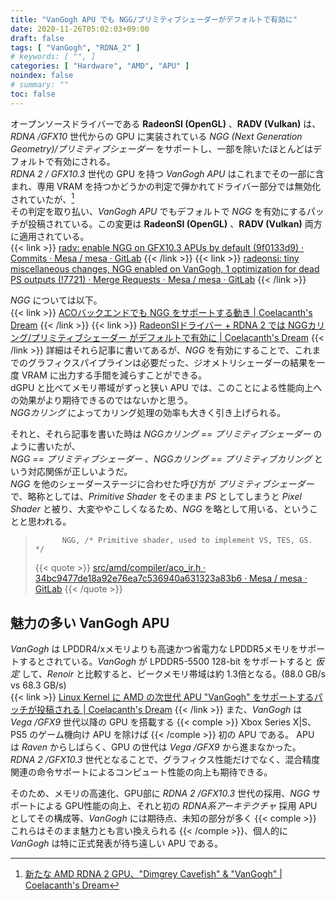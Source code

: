 ```yaml
---
title: "VanGogh APU でも NGG/プリミティブシェーダーがデフォルトで有効に"
date: 2020-11-26T05:02:03+09:00
draft: false
tags: [ "VanGogh", "RDNA_2" ]
# keywords: [ "", ]
categories: [ "Hardware", "AMD", "APU" ]
noindex: false
# summary: ""
toc: false
---
```


オープンソースドライバーである **RadeonSI (OpenGL)** 、**RADV (Vulkan)** は、*RDNA /GFX10* 世代からの GPU に実装されている *NGG (Next Generation Geometry)/プリミティブシェーダー* をサポートし、一部を除いたほとんどはデフォルトで有効にされる。  
*RDNA 2 / GFX10.3* 世代の GPU を持つ *VanGogh APU* はこれまでその一部に含まれ、専用 VRAM を持つかどうかの判定で弾かれてドライバー部分では無効化されていたが、[^vgh-disable-ngg]  
その判定を取り払い、*VanGogh APU* でもデフォルトで *NGG* を有効にするパッチが投稿されている。この変更は **RadeonSI (OpenGL)** 、**RADV (Vulkan)** 両方に適用されている。  
{{< link >}} [radv: enable NGG on GFX10.3 APUs by default (9f0133d9) · Commits · Mesa / mesa · GitLab](https://gitlab.freedesktop.org/mesa/mesa/-/commit/9f0133d961fe44f3057821b596c58c71557ab595?merge_request_iid=7769) {{< /link >}}
{{< link >}} [radeonsi: tiny miscellaneous changes, NGG enabled on VanGogh, 1 optimization for dead PS outputs (!7721) · Merge Requests · Mesa / mesa · GitLab](https://gitlab.freedesktop.org/mesa/mesa/-/merge_requests/7721/diffs?commit_id=de799b2270f5342c2c108488c2c694412b06c945) {{< /link >}}

[^vgh-disable-ngg]: [新たな AMD RDNA 2 GPU、"Dimgrey Cavefish" & "VanGogh" | Coelacanth's Dream](/posts/2020/09/23/amd-vangogh-dimgrey_cavefish/)

*NGG* については以下。  
{{< link >}} [ACOバックエンドでも NGG をサポートする動き | Coelacanth's Dream](/posts/2020/10/04/aco-ngg-gfx10/) {{< /link >}}
{{< link >}} [RadeonSIドライバー + RDNA 2 では NGGカリング/プリミティブシェーダー がデフォルトで有効に | Coelacanth's Dream](/posts/2020/10/17/gfx103-default-ngg-culling/) {{< /link >}}
詳細はそれら記事に書いてあるが、*NGG* を有効にすることで、これまでのグラフィクスパイプラインは必要だった、ジオメトリシェーダーの結果を一度 VRAM に出力する手間を減らすことができる。  
dGPU と比べてメモリ帯域がずっと狭い APU では、このことによる性能向上への効果がより期待できるのではないかと思う。  
*NGGカリング* によってカリング処理の効率も大きく引き上げられる。  

それと、それら記事を書いた時は *NGGカリング == プリミティブシェーダー* のように書いたが、  
*NGG == プリミティブシェーダー* 、*NGGカリング == プリミティブカリング* という対応関係が正しいようだ。  
*NGG* を他のシェーダーステージに合わせた呼び方が *プリミティブシェーダー* で、略称としては、*Primitive Shader* をそのまま *PS* としてしまうと *Pixel Shader* と被り、大変ややこしくなるため、*NGG* を略として用いる、ということと思われる。  

 >           NGG, /* Primitive shader, used to implement VS, TES, GS. */
 > {{< quote >}} [src/amd/compiler/aco_ir.h · 34bc9477de18a92e76ea7c536940a631323a83b6 · Mesa / mesa · GitLab](https://gitlab.freedesktop.org/mesa/mesa/-/blob/34bc9477de18a92e76ea7c536940a631323a83b6/src/amd/compiler/aco_ir.h#L1537) {{< /quote >}}

## 魅力の多い VanGogh APU

*VanGogh* は LPDDR4/xメモリよりも高速かつ省電力な LPDDR5メモリをサポートするとされている。*VanGogh* が LPDDR5-5500 128-bit をサポートすると *仮定* して、*Renoir* と比較すると、ピークメモリ帯域は約 1.3倍となる。(88.0 GB/s vs 68.3 GB/s)  
{{< link >}} [Linux Kernel に AMD の次世代 APU "VanGogh" をサポートするパッチが投稿される | Coelacanth's Dream](/posts/2020/09/26/amd-vgh-linux-kernel-patch/) {{< /link >}}
また、*VanGogh* は *Vega /GFX9* 世代以降の GPU を搭載する {{< comple >}} Xbox Series X|S、PS5 のゲーム機向け APU を除けば  {{< /comple >}} 初の APU である。 APU は *Raven* からしばらく、GPU の世代は *Vega /GFX9* から進まなかった。  
*RDNA 2 /GFX10.3* 世代となることで、グラフィクス性能だけでなく、混合精度関連の命令サポートによるコンピュート性能の向上も期待できる。  

そのため、メモリの高速化、GPU部に *RDNA 2 /GFX10.3* 世代の採用、*NGG* サポートによる GPU性能の向上、それと初の *RDNA系アーキテクチャ* 採用 APU としてその構成等、*VanGogh* には期待点、未知の部分が多く {{< comple >}} これらはそのまま魅力とも言い換えられる {{< /comple >}}、個人的に *VanGogh* は特に正式発表が待ち遠しい APU である。  
